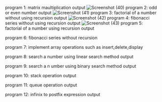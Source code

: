 program 1:
matrix maultiplication output
![Screenshot (40)](https://user-images.githubusercontent.com/113018345/192558975-7d7573b6-f97e-4008-89d9-8906f266b044.png)
program 2:
odd or even number output
![Screenshot (41)](https://user-images.githubusercontent.com/113018345/192560946-6e6e3ab1-a5e4-4abf-b08b-0828b536bfeb.png)
program 3:
factorial of a number without using recursion output
![Screenshot (42)](https://user-images.githubusercontent.com/113018345/192561056-669a784c-5cc8-4062-b162-f72713c1d6bb.png)
program 4:
fibonacci series without using recursion output
![Screenshot (43)](https://user-images.githubusercontent.com/113018345/192561247-6d262ecb-3d40-43fc-83a2-337fe0335884.png)
program 5:
factorial of a number using recursion output

program 6:
fibonacci series without recursion

program 7:
implement array operations such as insert,delete,display

program 8:
search a number using linear search method output

program 9:
search a n umber using binary search method output

program 10:
stack operation output

program 11:
queue operation output

program 12:
infinix to postfix expression output
